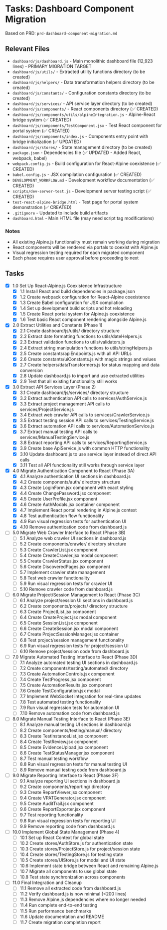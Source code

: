 # Tasks: Dashboard Component Migration

Based on PRD: `prd-dashboard-component-migration.md`

## Relevant Files

- `dashboard/js/dashboard.js` - Main monolithic dashboard file (12,923 lines) - PRIMARY MIGRATION TARGET
- `dashboard/js/utils/` - Extracted utility functions directory (to be created)
- `dashboard/js/helpers/` - Data transformation helpers directory (to be created)
- `dashboard/js/constants/` - Configuration constants directory (to be created)
- `dashboard/js/services/` - API service layer directory (to be created)
- `dashboard/js/components/` - React components directory (✅ CREATED)
- `dashboard/js/components/utils/alpineIntegration.js` - Alpine-React bridge system (✅ CREATED)
- `dashboard/js/components/TestComponent.jsx` - Test React component for portal system (✅ CREATED)
- `dashboard/js/components/index.js` - Components entry point with bridge initialization (✅ UPDATED)
- `dashboard/js/stores/` - State management directory (to be created)
- `package.json` - Dependencies file (✅ UPDATED - Added React, webpack, babel)
- `webpack.config.js` - Build configuration for React-Alpine coexistence (✅ CREATED)
- `babel.config.js` - JSX compilation configuration (✅ CREATED)
- `DEVELOPMENT_WORKFLOW.md` - Development workflow documentation (✅ CREATED)
- `scripts/dev-server-test.js` - Development server testing script (✅ CREATED)
- `test-react-alpine-bridge.html` - Test page for portal system demonstration (✅ CREATED)
- `.gitignore` - Updated to include build artifacts
- `dashboard.html` - Main HTML file (may need script tag modifications)

### Notes

- All existing Alpine.js functionality must remain working during migration
- React components will be rendered via portals to coexist with Alpine.js
- Visual regression testing required for each migrated component
- Each phase requires user approval before proceeding to next

## Tasks

- [x] 1.0 Set Up React-Alpine.js Coexistence Infrastructure
  - [x] 1.1 Install React and build dependencies in package.json
  - [x] 1.2 Create webpack configuration for React-Alpine coexistence
  - [x] 1.3 Create Babel configuration for JSX compilation
  - [x] 1.4 Set up development build scripts and hot reloading
  - [x] 1.5 Create React portal system for Alpine.js coexistence
  - [x] 1.6 Test basic React component rendering alongside Alpine.js
- [x] 2.0 Extract Utilities and Constants (Phase 1)
  - [x] 2.1 Create dashboard/js/utils/ directory structure
  - [x] 2.2 Extract date formatting functions to utils/dateHelpers.js
  - [x] 2.3 Extract validation functions to utils/validators.js
  - [x] 2.4 Extract string manipulation functions to utils/stringHelpers.js
  - [x] 2.5 Create constants/apiEndpoints.js with all API URLs
  - [x] 2.6 Create constants/uiConstants.js with magic strings and values
  - [x] 2.7 Create helpers/dataTransformers.js for status mapping and data conversion
  - [x] 2.8 Update dashboard.js to import and use extracted utilities
  - [x] 2.9 Test that all existing functionality still works
- [x] 3.0 Extract API Services Layer (Phase 2)
  - [x] 3.1 Create dashboard/js/services/ directory structure
  - [x] 3.2 Extract authentication API calls to services/AuthService.js
  - [x] 3.3 Extract project management API calls to services/ProjectService.js
  - [x] 3.4 Extract web crawler API calls to services/CrawlerService.js
  - [x] 3.5 Extract testing session API calls to services/TestingService.js
  - [x] 3.6 Extract automation API calls to services/AutomationService.js
  - [x] 3.7 Extract manual testing API calls to services/ManualTestingService.js
  - [x] 3.8 Extract reporting API calls to services/ReportingService.js
  - [x] 3.9 Create base ApiService.js with common HTTP functionality
  - [x] 3.10 Update dashboard.js to use service layer instead of direct API calls
  - [x] 3.11 Test all API functionality still works through service layer
- [x] 4.0 Migrate Authentication Component to React (Phase 3A)
  - [x] 4.1 Analyze authentication UI sections in dashboard.js
  - [x] 4.2 Create components/auth/ directory structure
  - [x] 4.3 Create LoginForm.jsx component with exact styling
  - [x] 4.4 Create ChangePassword.jsx component
  - [x] 4.5 Create UserProfile.jsx component
  - [x] 4.6 Create AuthModals.jsx container component
  - [x] 4.7 Implement React portal rendering in Alpine.js context
  - [x] 4.8 Test authentication flow functionality
  - [x] 4.9 Run visual regression tests for authentication UI
  - [x] 4.10 Remove authentication code from dashboard.js
- [ ] 5.0 Migrate Web Crawler Interface to React (Phase 3B)
  - [ ] 5.1 Analyze web crawler UI sections in dashboard.js
  - [ ] 5.2 Create components/crawler/ directory structure
  - [ ] 5.3 Create CrawlerList.jsx component
  - [ ] 5.4 Create CreateCrawler.jsx modal component
  - [ ] 5.5 Create CrawlerStatus.jsx component
  - [ ] 5.6 Create DiscoveredPages.jsx component
  - [ ] 5.7 Implement crawler state management
  - [ ] 5.8 Test web crawler functionality
  - [ ] 5.9 Run visual regression tests for crawler UI
  - [ ] 5.10 Remove crawler code from dashboard.js
- [ ] 6.0 Migrate Project/Session Management to React (Phase 3C)
  - [ ] 6.1 Analyze project/session UI sections in dashboard.js
  - [ ] 6.2 Create components/projects/ directory structure
  - [ ] 6.3 Create ProjectList.jsx component
  - [ ] 6.4 Create CreateProject.jsx modal component
  - [ ] 6.5 Create SessionList.jsx component
  - [ ] 6.6 Create CreateSession.jsx modal component
  - [ ] 6.7 Create ProjectSessionManager.jsx container
  - [ ] 6.8 Test project/session management functionality
  - [ ] 6.9 Run visual regression tests for project/session UI
  - [ ] 6.10 Remove project/session code from dashboard.js
- [ ] 7.0 Migrate Automated Testing Interface to React (Phase 3D)
  - [ ] 7.1 Analyze automated testing UI sections in dashboard.js
  - [ ] 7.2 Create components/testing/automated/ directory
  - [ ] 7.3 Create AutomationControls.jsx component
  - [ ] 7.4 Create TestProgress.jsx component
  - [ ] 7.5 Create AutomationResults.jsx component
  - [ ] 7.6 Create TestConfiguration.jsx modal
  - [ ] 7.7 Implement WebSocket integration for real-time updates
  - [ ] 7.8 Test automated testing functionality
  - [ ] 7.9 Run visual regression tests for automation UI
  - [ ] 7.10 Remove automation code from dashboard.js
- [ ] 8.0 Migrate Manual Testing Interface to React (Phase 3E)
  - [ ] 8.1 Analyze manual testing UI sections in dashboard.js
  - [ ] 8.2 Create components/testing/manual/ directory
  - [ ] 8.3 Create TestInstanceList.jsx component
  - [ ] 8.4 Create TestReview.jsx component
  - [ ] 8.5 Create EvidenceUpload.jsx component
  - [ ] 8.6 Create TestStatusManager.jsx component
  - [ ] 8.7 Test manual testing workflow
  - [ ] 8.8 Run visual regression tests for manual testing UI
  - [ ] 8.9 Remove manual testing code from dashboard.js
- [ ] 9.0 Migrate Reporting Interface to React (Phase 3F)
  - [ ] 9.1 Analyze reporting UI sections in dashboard.js
  - [ ] 9.2 Create components/reporting/ directory
  - [ ] 9.3 Create ReportViewer.jsx component
  - [ ] 9.4 Create VPATGenerator.jsx component
  - [ ] 9.5 Create AuditTrail.jsx component
  - [ ] 9.6 Create ReportExporter.jsx component
  - [ ] 9.7 Test reporting functionality
  - [ ] 9.8 Run visual regression tests for reporting UI
  - [ ] 9.9 Remove reporting code from dashboard.js
- [ ] 10.0 Implement Global State Management (Phase 4)
  - [ ] 10.1 Set up React Context for global state
  - [ ] 10.2 Create stores/AuthStore.js for authentication state
  - [ ] 10.3 Create stores/ProjectStore.js for project/session state
  - [ ] 10.4 Create stores/TestingStore.js for testing state
  - [ ] 10.5 Create stores/UIStore.js for modal and UI state
  - [ ] 10.6 Implement state bridge between React and remaining Alpine.js
  - [ ] 10.7 Migrate all components to use global state
  - [ ] 10.8 Test state synchronization across components
- [ ] 11.0 Final Integration and Cleanup
  - [ ] 11.1 Remove all extracted code from dashboard.js
  - [ ] 11.2 Verify dashboard.js is now minimal (<200 lines)
  - [ ] 11.3 Remove Alpine.js dependencies where no longer needed
  - [ ] 11.4 Run complete end-to-end testing
  - [ ] 11.5 Run performance benchmarks
  - [ ] 11.6 Update documentation and README
  - [ ] 11.7 Create migration completion report 